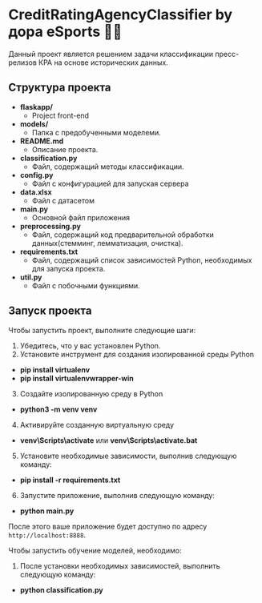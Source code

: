# CreditRatingAgencyClassifier by дора eSports 👨‍💻
Данный проект является решением задачи классификации пресс-релизов КРА на основе исторических данных.
## Структура проекта

- **flaskapp/**
  - Project front-end
- **models/**
    - Папка с предобученными моделеми.
- **README.md**
  - Описание проекта.
- **classification.py**
  - Файл, содержащий методы классификации.
- **config.py**
  - Файл с конфигурацией для запуская сервера
- **data.xlsx**
  - Файл с датасетом
- **main.py**
  - Основной файл приложения
- **preprocessing.py**
  - Файл, содержащий код предварительной обработки данных(стемминг, лемматизация, очистка).
- **requirements.txt**
  - Файл, содержащий список зависимостей Python, необходимых для запуска проекта.
- **util.py**
  - Файл с побочными функциями.

## Запуск проекта

Чтобы запустить проект, выполните следующие шаги:

1. Убедитесь, что у вас установлен Python.
2. Установите инструмент для создания изолированной среды Python 
- **pip install virtualenv**
- **pip install virtualenvwrapper-win**
3. Создайте изолированную среду в Python 
- **python3 -m venv venv**
4. Активируйте созданную виртуальную среду
- **venv\Scripts\activate** или **venv\Scripts\activate.bat**
5. Установите необходимые зависимости, выполнив следующую команду:
- **pip install -r requirements.txt**
6. Запустите приложение, выполнив следующую команду:
- **python main.py**

После этого ваше приложение будет доступно по адресу `http://localhost:8888`.

Чтобы запустить обучение моделей, необходимо:
1. После установки необходимых зависимостей, выполнить следующую команду:
- **python classification.py**
